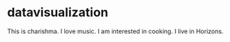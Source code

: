 # datavisualization
This is charishma.
I love music.
I am interested in cooking.
I live in Horizons.
